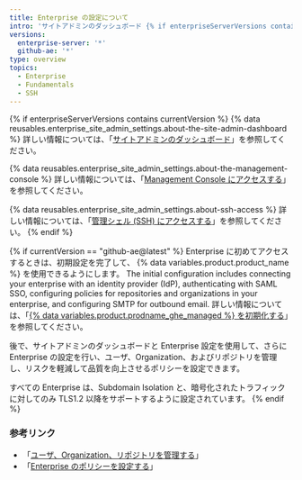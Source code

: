 ```yaml
---
title: Enterprise の設定について
intro: 'サイトアドミンのダッシュボード {% if enterpriseServerVersions contains currentVersion %}、{% data variables.enterprise.management_console %}、および管理シェル(SSH) {% elsif currentVersion == "github-ae@latest" %}と Enterprise 設定を使用するか、サポート{% endif %}に連絡して Enterprise を管理できます。'
versions:
  enterprise-server: '*'
  github-ae: '*'
type: overview
topics:
  - Enterprise
  - Fundamentals
  - SSH
---
```


{% if enterpriseServerVersions contains currentVersion %}
{% data reusables.enterprise_site_admin_settings.about-the-site-admin-dashboard %} 詳しい情報については、「[サイトアドミンのダッシュボード](/admin/configuration/site-admin-dashboard)」を参照してください。

{% data reusables.enterprise_site_admin_settings.about-the-management-console %} 詳しい情報については、「[Management Console にアクセスする](/admin/configuration/accessing-the-management-console)」を参照してください。

{% data reusables.enterprise_site_admin_settings.about-ssh-access %} 詳しい情報については、「[管理シェル (SSH) にアクセスする](/admin/configuration/accessing-the-administrative-shell-ssh)」を参照してください。
{% endif %}

{% if currentVersion == "github-ae@latest" %}
Enterprise に初めてアクセスするときは、初期設定を完了して、
{% data variables.product.product_name %} を使用できるようにします。 The initial configuration includes connecting your enterprise with an identity provider (IdP), authenticating with SAML SSO, configuring policies for repositories and organizations in your enterprise, and configuring SMTP for outbound email. 詳しい情報については、「[{% data variables.product.prodname_ghe_managed %} を初期化する](/admin/configuration/initializing-github-ae)」を参照してください。

後で、サイトアドミンのダッシュボードと Enterprise 設定を使用して、さらに Enterprise の設定を行い、ユーザ、Organization、およびリポジトリを管理し、リスクを軽減して品質を向上させるポリシーを設定できます。

すべての Enterprise は、Subdomain Isolation と、暗号化されたトラフィックに対してのみ TLS1.2 以降をサポートするように設定されています。
{% endif %}

### 参考リンク

- 「[ユーザ、Organization、リポジトリを管理する](/admin/user-management)」
- 「[Enterprise のポリシーを設定する](/admin/policies)」
